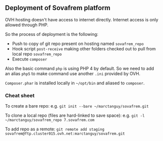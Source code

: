 Deployment of Sovafrem platform
-------------------------------

OVH hosting doesn't have access to internet directly. Internet access is only allowed through PHP.

So the process of deployment is the following:

- Push to copy of git repo present on hosting named `sovafrem_repo`
- Hook script `post-receive` making other folders checked out to pull from local repo `sovafrem_repo`
- Execute `composer`


Also the basic command `php` is using PHP 4 by default. So we need to add an alias `php5` to make command use another `.ini` provided by OVH.

`Composer.phar` is installed locally in `~/opt/bin` and aliased to `composer`.

### Cheat sheet

To create a bare repo: e.g. `git init --bare ~/marctanguy/sovafrem.git`

To clone a local repo (files are hard-linked to save space): e.g. `git -l ~/marctanguy/sovafrem_repo 7.sovafrem.com`

To add repo as a remote: `git remote add staging sovafrem@ftp.cluster015.ovh.net:marctanguy/sovafrem.git`
